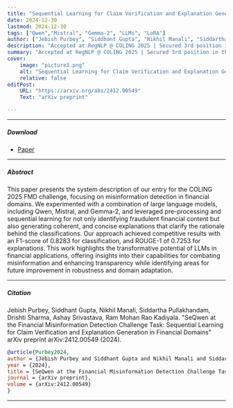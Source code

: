 ```yaml
---
title: "Sequential Learning for Claim Verification and Explanation Generation in Financial Domains" 
date: 2024-12-30
lastmod: 2024-12-30
tags: ["Qwen","Mistral", "Gemma-2", "LLMs", "LoRA"]
author: ["Jebish Purbey", "Siddhant Gupta", "Nikhil Manali", "Siddartha Pullakhandam", "Drishti Sharma", "Ashay Srivastava", "Ram Mohan Rao Kadiyala"]
description: "Accepted at RegNLP @ COLING 2025 | Secured 3rd position in the workshop "
summary: "Accepted at RegNLP @ COLING 2025 | Secured 3rd position in the workshop. Our system for the COLING 2025 FMD challenge focused on detecting financial misinformation using large language models (Qwen, Mistral, Gemma-2) combined with pre-processing and sequential learning. It not only classified fraudulent content with an F1-score of 0.8283 but also generated clear explanations, achieving a ROUGE-1 score of 0.7253. This work demonstrates the potential of LLMs in combating financial misinformation, improving transparency, and highlights areas for future enhancements in robustness and domain adaptation."
cover:
    image: "picture3.png"
    alt: "Sequential Learning for Claim Verification and Explanation Generation in Financial Domains"
    relative: false
editPost:
    URL: "https://arxiv.org/abs/2412.00549"
    Text: "arXiv preprint"

---
```


---

##### Download

+ [Paper](paper3.pdf)

---

##### Abstract

This paper presents the system description of our entry for the COLING 2025 FMD challenge, focusing on misinformation detection in financial domains. We experimented with a combination of large language models, including Qwen, Mistral, and Gemma-2, and leveraged pre-processing and sequential learning for not only identifying fraudulent financial content but also generating coherent, and concise explanations that clarify the rationale behind the classifications. Our approach achieved competitive results with an F1-score of 0.8283 for classification, and ROUGE-1 of 0.7253 for explanations. This work highlights the transformative potential of LLMs in financial applications, offering insights into their capabilities for combating misinformation and enhancing transparency while identifying areas for future improvement in robustness and domain adaptation.

---

##### Citation

Jebish Purbey, Siddhant Gupta, Nikhil Manali, Siddartha Pullakhandam, Drishti Sharma, Ashay Srivastava, Ram Mohan Rao Kadiyala. "SeQwen at the Financial Misinformation Detection Challenge Task: Sequential Learning for Claim Verification and Explanation Generation in Financial Domains" arXiv preprint arXiv:2412.00549 (2024).

```BibTeX
@article{Purbey2024,
author = {Jebish Purbey and Siddhant Gupta and Nikhil Manali and Siddartha Pullakhandam and Drishti Sharma and Ashay Srivastava and Ram Mohan Rao Kadiyala},
year = {2024},
title = {SeQwen at the Financial Misinformation Detection Challenge Task: Sequential Learning for Claim Verification and Explanation Generation in Financial Domains},
journal = {arXiv preprint},
volume = {arXiv:2412.00549}
}
```

---

